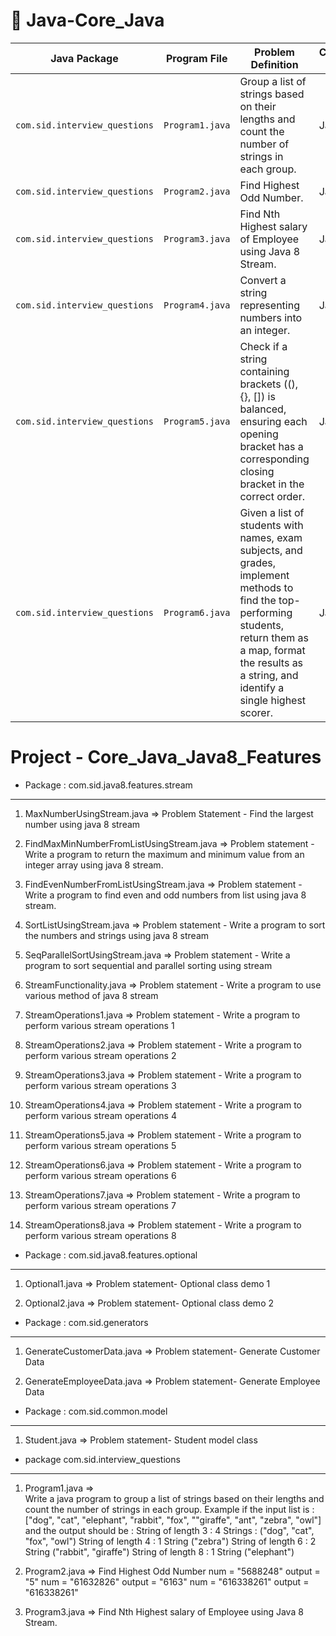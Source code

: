 # 📌 Java-Core_Java


| **Java Package**              | **Program File** | **Problem Definition**                                                                                                                                                                                             | **Concept Used** | **Status** |
|-------------------------------|------------------|--------------------------------------------------------------------------------------------------------------------------------------------------------------------------------------------------------------------|------------------|------------|
| `com.sid.interview_questions` | `Program1.java`  | Group a list of strings based on their lengths and count the number of strings in each group.                                                                                                                      | Java             | ✅          |
| `com.sid.interview_questions` | `Program2.java`  | Find Highest Odd Number.                                                                                                                                                                                           | Java             | ✅          |
| `com.sid.interview_questions` | `Program3.java`  | Find Nth Highest salary of Employee using Java 8 Stream.                                                                                                                                                           | Java             | ✅          |
| `com.sid.interview_questions` | `Program4.java`  | Convert a string representing numbers into an integer.                                                                                                                                                             | Java             | ✅          |
| `com.sid.interview_questions` | `Program5.java`  | Check if a string containing brackets ((), {}, []) is balanced, ensuring each opening bracket has a corresponding closing bracket in the correct order.                                                            | Java             | ✅          |
| `com.sid.interview_questions` | `Program6.java`  | Given a list of students with names, exam subjects, and grades, implement methods to find the top-performing students, return them as a map, format the results as a string, and identify a single highest scorer. | Java             | ✅          |

Project - Core_Java_Java8_Features
============================================

* Package : com.sid.java8.features.stream

-------------------------------------

1. MaxNumberUsingStream.java
   =>    Problem Statement - Find the largest number using java 8 stream

2. FindMaxMinNumberFromListUsingStream.java
   =>    Problem statement - Write a program to return the maximum and minimum value from
   an integer array using java 8 stream.

3. FindEvenNumberFromListUsingStream.java
   =>    Problem statement - Write a program to find even and odd numbers from list using java 8 stream.

4. SortListUsingStream.java
   =>    Problem statement - Write a program to sort the numbers and strings using java 8 stream

5. SeqParallelSortUsingStream.java
   =>    Problem statement - Write a program to sort sequential and parallel sorting using stream

6. StreamFunctionality.java
   =>    Problem statement - Write a program to use various method of java 8 stream

7. StreamOperations1.java
   =>    Problem statement - Write a program to perform various stream operations 1

8. StreamOperations2.java
   =>    Problem statement - Write a program to perform various stream operations 2

9. StreamOperations3.java
   =>    Problem statement - Write a program to perform various stream operations 3

10. StreamOperations4.java
    =>    Problem statement - Write a program to perform various stream operations 4

11. StreamOperations5.java
    =>    Problem statement - Write a program to perform various stream operations 5

12. StreamOperations6.java
    =>    Problem statement - Write a program to perform various stream operations 6

13. StreamOperations7.java
    =>    Problem statement - Write a program to perform various stream operations 7

14. StreamOperations8.java
    =>    Problem statement - Write a program to perform various stream operations 8

* Package : com.sid.java8.features.optional

--------------------------------------------

1. Optional1.java
   =>    Problem statement- Optional class demo 1

2. Optional2.java
   =>    Problem statement- Optional class demo 2

* Package : com.sid.generators

--------------------------------------------

1. GenerateCustomerData.java
   =>    Problem statement- Generate Customer Data

2. GenerateEmployeeData.java
   =>    Problem statement- Generate Employee Data

* Package : com.sid.common.model

--------------------------------------------

1. Student.java
   =>    Problem statement- Student model class


* package com.sid.interview_questions

--------------------------------------------

1. Program1.java
   =>   
   Write a java program to group a list of strings based on their lengths and count the number of strings in each group.
   Example if the input list is : ["dog", "cat", "elephant", "rabbit", "fox", ""giraffe", "ant", "zebra", "owl"] and
   the output should be :
   String of length 3 : 4 Strings : ("dog", "cat", "fox", "owl")
   String of length 4 : 1 String ("zebra")
   String of length 6 : 2 String ("rabbit", "giraffe")
   String of length 8 : 1 String ("elephant")

2. Program2.java
   =>
   Find Highest Odd Number
   num = "5688248" output = "5"
   num = "61632826" output = "6163"
   num = "616338261" output = "616338261"

3. Program3.java
   =>
   Find Nth Highest salary of Employee using Java 8 Stream.